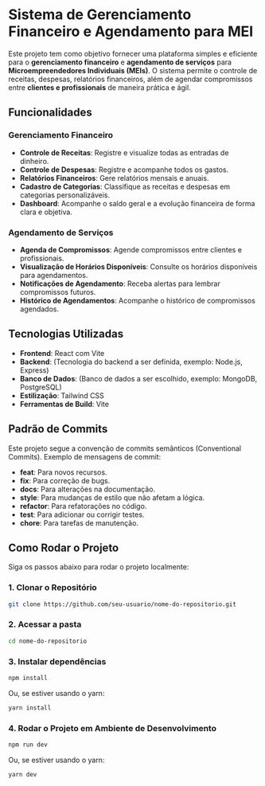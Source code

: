 # Sistema de Gerenciamento Financeiro e Agendamento para MEI

Este projeto tem como objetivo fornecer uma plataforma simples e eficiente para o **gerenciamento financeiro** e **agendamento de serviços** para **Microempreendedores Individuais (MEIs)**. O sistema permite o controle de receitas, despesas, relatórios financeiros, além de agendar compromissos entre **clientes e profissionais** de maneira prática e ágil.

## Funcionalidades

### Gerenciamento Financeiro

- **Controle de Receitas**: Registre e visualize todas as entradas de dinheiro.
- **Controle de Despesas**: Registre e acompanhe todos os gastos.
- **Relatórios Financeiros**: Gere relatórios mensais e anuais.
- **Cadastro de Categorias**: Classifique as receitas e despesas em categorias personalizáveis.
- **Dashboard**: Acompanhe o saldo geral e a evolução financeira de forma clara e objetiva.

### Agendamento de Serviços

- **Agenda de Compromissos**: Agende compromissos entre clientes e profissionais.
- **Visualização de Horários Disponíveis**: Consulte os horários disponíveis para agendamentos.
- **Notificações de Agendamento**: Receba alertas para lembrar compromissos futuros.
- **Histórico de Agendamentos**: Acompanhe o histórico de compromissos agendados.

## Tecnologias Utilizadas

- **Frontend**: React com Vite
- **Backend**: (Tecnologia do backend a ser definida, exemplo: Node.js, Express)
- **Banco de Dados**: (Banco de dados a ser escolhido, exemplo: MongoDB, PostgreSQL)
- **Estilização**: Tailwind CSS
- **Ferramentas de Build**: Vite

## Padrão de Commits

Este projeto segue a convenção de commits semânticos (Conventional Commits). Exemplo de mensagens de commit:

- **feat**: Para novos recursos.
- **fix**: Para correção de bugs.
- **docs**: Para alterações na documentação.
- **style**: Para mudanças de estilo que não afetam a lógica.
- **refactor**: Para refatorações no código.
- **test**: Para adicionar ou corrigir testes.
- **chore**: Para tarefas de manutenção.

## Como Rodar o Projeto

Siga os passos abaixo para rodar o projeto localmente:

### 1. Clonar o Repositório

```bash
git clone https://github.com/seu-usuario/nome-do-repositorio.git
```

### 2. Acessar a pasta

```bash
cd nome-do-repositorio
```

### 3. Instalar dependências

```bash
npm install
```

Ou, se estiver usando o yarn:

```bash
yarn install
```

### 4. Rodar o Projeto em Ambiente de Desenvolvimento

```bash
npm run dev
```

Ou, se estiver usando o yarn:

```bash
yarn dev
```
